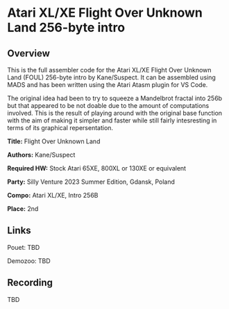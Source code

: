 # Atari XL/XE Flight Over Unknown Land 256-byte intro

## Overview

This is the full assembler code for the Atari XL/XE Flight Over Unknown Land (FOUL) 256-byte intro by Kane/Suspect.
It can be assembled using MADS and has been written using the Atari Atasm plugin for VS Code.

The original idea had been to try to squeeze a Mandelbrot fractal into 256b but that appeared to be not doable due to the amount of computations involved. This is the result of playing around with the original base function with the aim of making it simpler and faster while still fairly intesresting in terms of its graphical repersentation.

**Title:**             Flight Over Unknown Land

**Authors:**           Kane/Suspect

**Required HW:**       Stock Atari 65XE, 800XL or 130XE or equivalent

**Party:**             Silly Venture 2023 Summer Edition, Gdansk, Poland

**Compo:**             Atari XL/XE, Intro 256B

**Place:**             2nd


## Links

Pouet:
TBD

Demozoo:
TBD

## Recording

TBD
